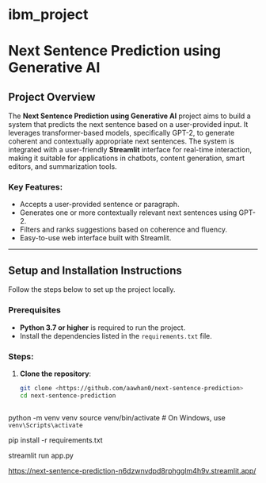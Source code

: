 # ibm_project

# Next Sentence Prediction using Generative AI

## Project Overview

The **Next Sentence Prediction using Generative AI** project aims to build a system that predicts the next sentence based on a user-provided input. It leverages transformer-based models, specifically GPT-2, to generate coherent and contextually appropriate next sentences. The system is integrated with a user-friendly **Streamlit** interface for real-time interaction, making it suitable for applications in chatbots, content generation, smart editors, and summarization tools.

### Key Features:
- Accepts a user-provided sentence or paragraph.
- Generates one or more contextually relevant next sentences using GPT-2.
- Filters and ranks suggestions based on coherence and fluency.
- Easy-to-use web interface built with Streamlit.

---

## Setup and Installation Instructions

Follow the steps below to set up the project locally.

### Prerequisites

- **Python 3.7 or higher** is required to run the project.
- Install the dependencies listed in the `requirements.txt` file.

### Steps:

1. **Clone the repository**:
   ```bash
   git clone <https://github.com/aawhan0/next-sentence-prediction>
   cd next-sentence-prediction



python -m venv venv
source venv/bin/activate  # On Windows, use `venv\Scripts\activate`

pip install -r requirements.txt


streamlit run app.py

https://next-sentence-prediction-n6dzwnvdpd8rphgglm4h9v.streamlit.app/
